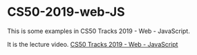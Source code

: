 # CS50-2019-web-JS
This is some examples in CS50 Tracks 2019 - Web - JavaScript.

It is the lecture video.
[CS50 Tracks 2019 - Web - JavaScript](https://www.youtube.com/watch?v=7NPcZSrcA5o&list=PLhQjrBD2T382xHP1dYqfF6kRqL7xBTQNJ)
